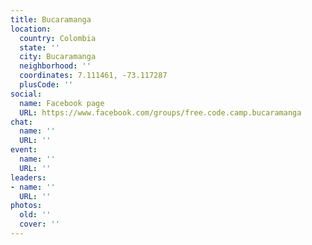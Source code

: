 ```yaml
---
title: Bucaramanga
location:
  country: Colombia
  state: ''
  city: Bucaramanga
  neighborhood: ''
  coordinates: 7.111461, -73.117287
  plusCode: ''
social:
  name: Facebook page
  URL: https://www.facebook.com/groups/free.code.camp.bucaramanga
chat:
  name: ''
  URL: ''
event:
  name: ''
  URL: ''
leaders:
- name: ''
  URL: ''
photos:
  old: ''
  cover: ''
---
```

